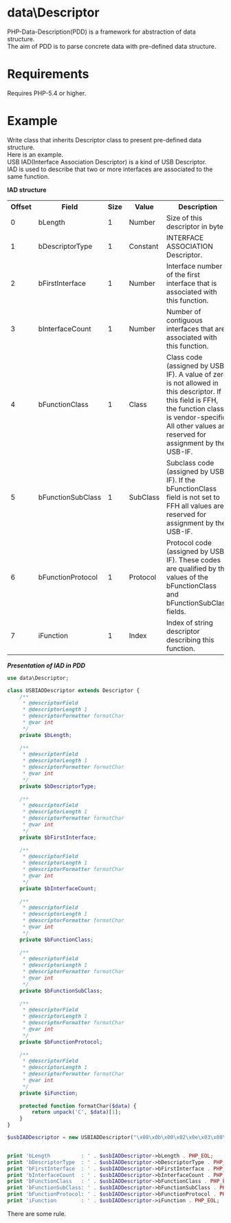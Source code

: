 data\Descriptor
================
PHP-Data-Description(PDD) is a framework for abstraction of data structure.  
The aim of PDD is to parse concrete data with pre-defined data structure.


Requirements
================
Requires PHP-5.4 or higher.


Example
================
Write class that inherits Descriptor class to present pre-defined data structure.  
Here is an example.  
USB IAD(Interface Association Descriptor) is a kind of USB Descriptor.  
IAD is used to describe that two or more interfaces are associated to the same function.

__IAD structure__

<table>
    <tr>
        <th>Offset</th>
        <th>Field</th>
        <th>Size</th>
        <th>Value</th>
        <th>Description</th>
    </tr>
    <tr>
        <td>0</td>
        <td>bLength</td>
        <td>1</td>
        <td>Number</td>
        <td>Size of this descriptor in bytes.</td>
    </tr>
    <tr>
        <td>1</td>
        <td>bDescriptorType</td>
        <td>1</td>
        <td>Constant</td>
        <td>INTERFACE ASSOCIATION Descriptor.</td>
    </tr>
    <tr>
        <td>2</td>
        <td>bFirstInterface</td>
        <td>1</td>
        <td>Number</td>
        <td>Interface number of the first interface that is associated with this function.</td>
        </tr>
    <tr>
        <td>3</td>
        <td>bInterfaceCount</td>
        <td>1</td>
        <td>Number</td>
        <td>Number of contiguous interfaces that are associated with this function.</td>
    </tr>
    <tr>
        <td>4</td>
        <td>bFunctionClass</td>
        <td>1</td>
        <td>Class</td>
        <td>Class code (assigned by USB-IF).    A value of zero is not allowed in this descriptor.    If this field is FFH,  the function class is vendor-specific. All other values are reserved for assignment by the USB-IF.</td>
    </tr>
    <tr>
        <td>5</td>
        <td>bFunctionSubClass</td>
        <td>1</td>
        <td>SubClass</td>
        <td>Subclass code (assigned by USB-IF). If the bFunctionClass field is not set to FFH all values are reserved for assignment by the USB-IF.</td>
    </tr>
    <tr>
        <td>6</td>
        <td>bFunctionProtocol</td>
        <td>1</td>
        <td>Protocol</td>
        <td>Protocol code (assigned by USB-IF). These codes are qualified by the values of the bFunctionClass and bFunctionSubClass fields.</td>
    </tr>
    <tr>
        <td>7</td>
        <td>iFunction</td>
        <td>1</td>
        <td>Index</td>
        <td>Index of string descriptor describing this function.</td>
    </tr>
</table>

___Presentation of IAD in PDD___
```php
use data\Descriptor;

class USBIADDescriptor extends Descriptor {
    /**
     * @descriptorField
     * @descriptorLength 1
     * @descriptorFormatter formatChar
     * @var int
     */
    private $bLength;
    
    /**
     * @descriptorField
     * @descriptorLength 1
     * @descriptorFormatter formatChar
     * @var int
     */
    private $bDescriptorType;
    
    /**
     * @descriptorField
     * @descriptorLength 1
     * @descriptorFormatter formatChar
     * @var int
     */
    private $bFirstInterface;
    
    /**
     * @descriptorField
     * @descriptorLength 1
     * @descriptorFormatter formatChar
     * @var int
     */
    private $bInterfaceCount;
    
    /**
     * @descriptorField
     * @descriptorLength 1
     * @descriptorFormatter formatChar
     * @var int
     */
    private $bFunctionClass;
    
    /**
     * @descriptorField
     * @descriptorLength 1
     * @descriptorFormatter formatChar
     * @var int
     */
    private $bFunctionSubClass;
    
    /**
     * @descriptorField
     * @descriptorLength 1
     * @descriptorFormatter formatChar
     * @var int
     */
    private $bFunctionProtocol;
    
    /**
     * @descriptorField
     * @descriptorLength 1
     * @descriptorFormatter formatChar
     * @var int
     */
    private $iFunction;
    
    protected function formatChar($data) {
        return unpack('C', $data)[1];
    }
}

$usbIADDescriptor = new USBIADDescriptor("\x08\x0b\x00\x02\x0e\x03\x00\x04");


print 'bLength          : ' . $usbIADDescriptor->bLength . PHP_EOL;
print 'bDescriptorType  : ' . $usbIADDescriptor->bDescriptorType . PHP_EOL;
print 'bFirstInterface  : ' . $usbIADDescriptor->bFirstInterface . PHP_EOL;
print 'bInterfaceCount  : ' . $usbIADDescriptor->bInterfaceCount . PHP_EOL;
print 'bFunctionClass   : ' . $usbIADDescriptor->bFunctionClass . PHP_EOL;
print 'bFunctionSubClass: ' . $usbIADDescriptor->bFunctionSubClass . PHP_EOL;
print 'bFunctionProtocol: ' . $usbIADDescriptor->bFunctionProtocol . PHP_EOL;
print 'iFunction        : ' . $usbIADDescriptor->iFunction . PHP_EOL;
```

There are some rule.